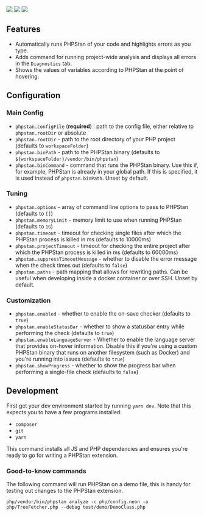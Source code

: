 [![](https://vsmarketplacebadge.apphb.com/version/SanderRonde.phpstan-vscode.svg)](https://marketplace.visualstudio.com/items?itemName=SanderRonde.phpstan-vscode)
[![](https://vsmarketplacebadge.apphb.com/installs-short/SanderRonde.phpstan-vscode.svg)](https://marketplace.visualstudio.com/items?itemName=SanderRonde.phpstan-vscode)
[![](https://vsmarketplacebadge.apphb.com/rating-short/SanderRonde.phpstan-vscode.svg)](https://marketplace.visualstudio.com/items?itemName=SanderRonde.phpstan-vscode)

## Features

- Automatically runs PHPStan of your code and highlights errors as you type.
- Adds command for running project-wide analysis and displays all errors in the `Diagnostics` tab.
- Shows the values of variables according to PHPStan at the point of hovering.


## Configuration

### Main Config

-   `phpstan.configFile` (**required**) : path to the config file, either relative to `phpstan.rootDir` or absolute
-   `phpstan.rootDir` - path to the root directory of your PHP project (defaults to `workspaceFolder`)
-   `phpstan.binPath` - path to the PHPStan binary (defaults to `${workspaceFolder}/vendor/bin/phpstan`)
-   `phpstan.binCommand` - command that runs the PHPStan binary. Use this if, for example, PHPStan is already in your global path. If this is specified, it is used instead of `phpstan.binPath`. Unset by default.

### Tuning

-   `phpstan.options` - array of command line options to pass to PHPStan (defaults to `[]`)
-   `phpstan.memoryLimit` - memory limit to use when running PHPStan (defaults to `1G`)
-   `phpstan.timeout` - timeout for checking single files after which the PHPStan process is killed in ms (defaults to 10000ms)
-   `phpstan.projectTimeout` - timeout for checking the entire project after which the PHPStan process is killed in ms (defaults to 60000ms)
-   `phpstan.suppressTimeoutMessage` - whether to disable the error message when the check times out (defaults to `false`)
-   `phpstan.paths` - path mapping that allows for rewriting paths. Can be useful when developing inside a docker container or over SSH. Unset by default.

### Customization

-   `phpstan.enabled` - whether to enable the on-save checker (defaults to `true`)
-   `phpstan.enableStatusBar` - whether to show a statusbar entry while performing the check (defaults to `true`)
-   `phpstan.enableLanguageServer` - Whether to enable the language server that provides on-hover information. Disable this if you're using a custom PHPStan binary that runs on another filesystem (such as Docker) and you're running into issues (defaults to `true`)
-   `phpstan.showProgress` - whether to show the progress bar when performing a single-file check (defaults to `false`)

## Development

First get your dev environment started by running `yarn dev`. Note that this expects you to have a few programs installed:

-   `composer`
-   `git`
-   `yarn`

This command installs all JS and PHP dependencies and ensures you're ready to go for writing a PHPStan extension.

### Good-to-know commands

The following command will run PHPStan on a demo file, this is handy for testing out changes to the PHPStan extension.

`php/vendor/bin/phpstan analyze -c php/config.neon -a php/TreeFetcher.php --debug test/demo/DemoClass.php`
